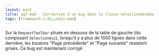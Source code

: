 ```yaml
---
layout: post
title: agf-mad - Correction d'un bug dans la classe SelectionWindow
tags: [framework-1-82,codjo-mad]
---
```

Sur la ```RequestToolbar``` située en dessous de la table de gauche (du composant ```SelectionGui```), lorsqu'il y a plus de 1000 lignes dans cette dernière, les boutons "Page précédente" et "Page suivante" restaient grisés. Ce bug est maintenant corrigé.